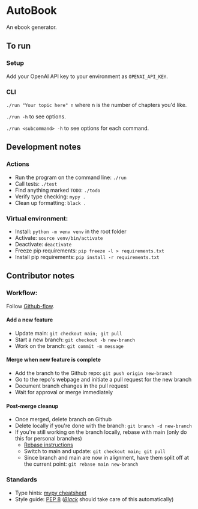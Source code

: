 # AutoBook
An ebook generator.

## To run

### Setup
Add your OpenAI API key to your environment as `OPENAI_API_KEY`.

### CLI
`./run "Your topic here" n` where n is the number of chapters you'd like.

`./run -h` to see options.

`./run <subcommand> -h` to see options for each command.

## Development notes

### Actions
- Run the program on the command line: `./run`
- Call tests: `./test`
- Find anything marked `TODO`: `./todo`
- Verify type checking: `mypy .`
- Clean up formatting: `black .`

### Virtual environment:
- Install: `python -m venv venv` in the root folder
- Activate: `source venv/bin/activate`
- Deactivate: `deactivate`
- Freeze pip requirements: `pip freeze -l > requirements.txt`
- Install pip requirements: `pip install -r requirements.txt`

## Contributor notes

### Workflow:
Follow [Github-flow](https://githubflow.github.io/).

#### Add a new feature
- Update main: `git checkout main; git pull`
- Start a new branch: `git checkout -b new-branch`
- Work on the branch: `git commit -m message`

#### Merge when new feature is complete
- Add the branch to the Github repo: `git push origin new-branch`
- Go to the repo's webpage and initiate a pull request for the new branch
- Document branch changes in the pull request
- Wait for approval or merge immediately

#### Post-merge cleanup
- Once merged, delete branch on Github
- Delete locally if you're done with the branch: `git branch -d new-branch`
- If you're still working on the branch locally, rebase with main (only do this for personal branches)
  - [Rebase instructions](https://www.theserverside.com/blog/Coffee-Talk-Java-News-Stories-and-Opinions/How-to-Git-rebase-a-branch-to-master-example)
  - Switch to main and update: `git checkout main; git pull`
  - Since branch and main are now in alignment, have them split off at the current point: `git rebase main new-branch`

### Standards
- Type hints: [mypy cheatsheet](https://mypy.readthedocs.io/en/stable/cheat_sheet_py3.html)
- Style guide: [PEP 8](https://peps.python.org/pep-0008/) ([*Black*](https://pypi.org/project/black/) should take care of this automatically)
